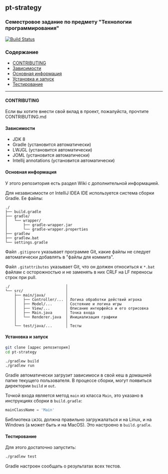 ## pt-strategy

### Семестровое задание по предмету "Технологии программирования"

[![Build Status](https://travis-ci.com/ftvkyo2011-study/pt-strategy.svg?branch=master)](https://travis-ci.com/ftvkyo2011-study/pt-strategy)

### Содержание
- [CONTRIBUTING](#contributing)
- [Зависимости](#dependencies)
- [Основная информация](#info)
- [Установка и запуск](#install)
- [Тестирование](#testing)

---

#### <a name="contributing">CONTRIBUTING</a>
Если вы хотите внести свой вклад в проект, пожалуйста, прочтите CONTRIBUTING.md


#### <a name="dependencies">Зависимости</a>
* JDK 8
* Gradle (установится автоматически)
* LWJGL (установится автоматически)
* JOML (установится автоматически)
* Intellij annotations (установится автоматически)


#### <a name="info">Основная информация</a>
У этого репозитория есть раздел Wiki с дополнительной информацией.

Для независимости от IntelliJ IDEA IDE используется система сборки
Gradle. Ее файлы:
```text
./
├── build.gradle
├── gradle/
│   └── wrapper/
│       ├── gradle-wrapper.jar
│       └── gradle-wrapper.properties
├── gradlew
├── gradlew.bat
└── settings.gradle
```
Файл `.gitignore` указывает программе Git,
какие файлы не следует автоматически добавлять в
"файлы для коммита".

Файл `.gitattributes` указывает Git,
что он должен относиться к `*.bat` файлам с
осторожностью и не заменять в них
CRLF на LF переносы строк при pull.
```text
./                         │
└── src/                   │
    ├── main/java/         │
    │   ├── Controller/... │ Логика обработки действий игрока
    │   ├── Model/...      │ Состояние и логика игры
    │   ├── View/...       │ Описание интерфейса и его отрисовка
    │   ├── Main.java      │ Точка входа
    │   └── Renderer.java  │ Инициализация графики
    │                      │
    └── test/java/...      │ Тесты
```

#### <a name="install">Установка и запуск</a>
```bash
git clone [адрес репозитория]
cd pt-strategy

./gradlew build
./gradlew run
```
Gradle автоматически загрузит зависимоси в свой кеш
в домашней папке текущего пользователя.
В процессе сборки, могут появиться директории `build` и `out`.

Точкой входа является метод `main` из класса `Main`,
это указано в инструкциях сборки в `build.gradle`:
```groovy
mainClassName = 'Main'
```
Библиотека `LWJGL` должна правильно загружалаться и на Linux,
и на Windows (а может быть и на MacOS). Это настроено в `build.gradle`.


#### <a name="testing">Тестирование</a>
Для этого достаточно запустить:
```bash
./gradlew test
```
Gradle настроен сообщать о результатах всех тестов.
